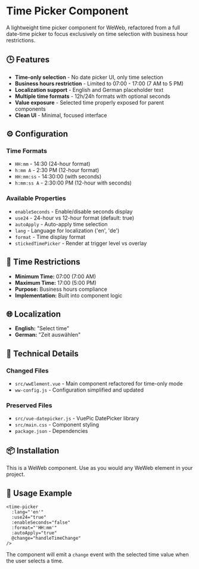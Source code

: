 # Time Picker Component

A lightweight time picker component for WeWeb, refactored from a full date-time picker to focus exclusively on time selection with business hour restrictions.

## 🕒 Features

- **Time-only selection** - No date picker UI, only time selection
- **Business hours restriction** - Limited to 07:00 - 17:00 (7 AM to 5 PM)
- **Localization support** - English and German placeholder text
- **Multiple time formats** - 12h/24h formats with optional seconds
- **Value exposure** - Selected time properly exposed for parent components
- **Clean UI** - Minimal, focused interface

## ⚙️ Configuration

### Time Formats
- `HH:mm` - 14:30 (24-hour format)
- `h:mm A` - 2:30 PM (12-hour format)  
- `HH:mm:ss` - 14:30:00 (with seconds)
- `h:mm:ss A` - 2:30:00 PM (12-hour with seconds)

### Available Properties
- `enableSeconds` - Enable/disable seconds display
- `use24` - 24-hour vs 12-hour format (default: true)
- `autoApply` - Auto-apply time selection
- `lang` - Language for localization ('en', 'de')
- `format` - Time display format
- `stickedTimePicker` - Render at trigger level vs overlay

## 🚫 Time Restrictions

- **Minimum Time:** 07:00 (7:00 AM)
- **Maximum Time:** 17:00 (5:00 PM)
- **Purpose:** Business hours compliance
- **Implementation:** Built into component logic

## 🌐 Localization

- **English:** "Select time"
- **German:** "Zeit auswählen"

## 🔧 Technical Details

### Changed Files
- `src/wwElement.vue` - Main component refactored for time-only mode
- `ww-config.js` - Configuration simplified and updated

### Preserved Files  
- `src/vue-datepicker.js` - VuePic DatePicker library
- `src/main.css` - Component styling
- `package.json` - Dependencies

## 📦 Installation

This is a WeWeb component. Use as you would any WeWeb element in your project.

## 🎯 Usage Example

```vue
<time-picker
  :lang="'en'"
  :use24="true"
  :enableSeconds="false"
  :format="'HH:mm'"
  :autoApply="true"
  @change="handleTimeChange"
/>
```

The component will emit a `change` event with the selected time value when the user selects a time.
